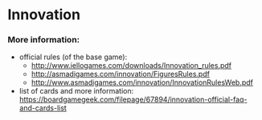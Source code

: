 # Innovation

### More information:
- official rules (of the base game):
  - http://www.iellogames.com/downloads/Innovation_rules.pdf
  - http://asmadigames.com/innovation/FiguresRules.pdf
  - http://www.asmadigames.com/innovation/InnovationRulesWeb.pdf
- list of cards and more information: https://boardgamegeek.com/filepage/67894/innovation-official-faq-and-cards-list

